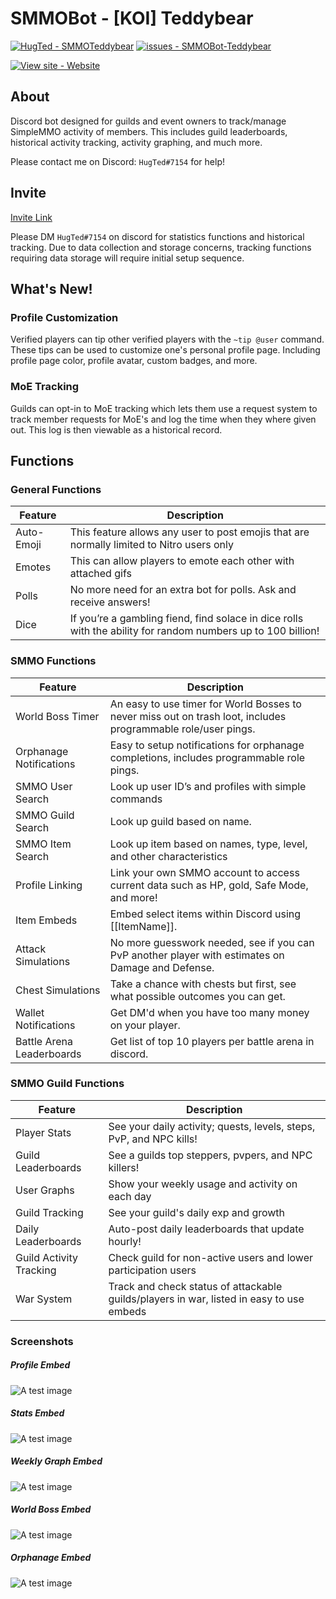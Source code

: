 # SMMOBot - [KOI] Teddybear
[![HugTed - SMMOTeddybear](https://img.shields.io/static/v1?label=HugTed&message=SMMOTeddybear&color=blue&logo=github)](https://github.com/sguo1123/SMMOBot-Teddybear/)
[![issues - SMMOBot-Teddybear](https://img.shields.io/github/issues/sguo1123/SMMOBot-Teddybear)](https://github.com/sguo1123/SMMOBot-Teddybear/issues)

[![View site - Website](https://img.shields.io/badge/View_site-GH_Pages-2ea44f?style=for-the-badge)](https://simplemmo.me/)

## About
Discord bot designed for guilds and event owners to track/manage SimpleMMO activity of members. This includes guild leaderboards, historical activity tracking, activity graphing, and much more.

Please contact me on Discord: `HugTed#7154` for help!

## Invite
[Invite Link](https://gluebear.xyz/invite)

Please DM `HugTed#7154` on discord for statistics functions and historical tracking. Due to data collection and storage concerns, tracking functions requiring data storage will require initial setup sequence.

## What's New!
### Profile Customization
Verified players can tip other verified players with the `~tip @user` command. These tips can be used to customize one's personal profile page. Including profile page color, profile avatar, custom badges, and more.

### MoE Tracking
Guilds can opt-in to MoE tracking which lets them use a request system to track member requests for MoE's and log the time when they where given out. This log is then viewable as a historical record.

## Functions
### General Functions
| **Feature** | **Description** |
|--|--|
| Auto-Emoji | This feature allows any user to post emojis that are normally limited to Nitro users only |
| Emotes | This can allow players to emote each other with attached gifs |
| Polls | No more need for an extra bot for polls. Ask and receive answers! |
| Dice | If you’re a gambling fiend, find solace in dice rolls with the ability for random numbers up to 100 billion! |

### SMMO Functions
| **Feature** | **Description** |
|--|--|
| World Boss Timer | An easy to use timer for World Bosses to never miss out on trash loot, includes programmable role/user pings. |
| Orphanage Notifications | Easy to setup notifications for orphanage completions, includes programmable role pings. |
| SMMO User Search | Look up user ID’s and profiles with simple commands |
| SMMO Guild Search | Look up guild based on name. |
| SMMO Item Search | Look up item based on names, type, level, and other characteristics |
| Profile Linking | Link your own SMMO account to access current data such as HP, gold, Safe Mode, and more! |
| Item Embeds | Embed select items within Discord using [[ItemName]]. |
| Attack Simulations | No more guesswork needed, see if you can PvP another player with estimates on Damage and Defense. |
| Chest Simulations | Take a chance with chests but first, see what possible outcomes you can get. |
| Wallet Notifications | Get DM'd when you have too many money on your player. |
| Battle Arena Leaderboards | Get list of top 10 players per battle arena in discord. |

### SMMO Guild Functions
| **Feature** | **Description** |
|--|--|
| Player Stats | See your daily activity; quests, levels, steps, PvP, and NPC kills! |
| Guild Leaderboards | See a guilds top steppers, pvpers, and NPC killers! |
| User Graphs | Show your weekly usage and activity on each day |
| Guild Tracking | See your guild's daily exp and growth |
| Daily Leaderboards | Auto-post daily leaderboards that update hourly! |
| Guild Activity Tracking | Check guild for non-active users and lower participation users |
| War System | Track and check status of attackable guilds/players in war, listed in easy to use embeds |

### Screenshots
##### Profile Embed
![A test image](https://gluebear.xyz/images/Teddybear6.png)

##### Stats Embed
![A test image](https://gluebear.xyz/images/Teddybear2.png)

##### Weekly Graph Embed
![A test image](https://gluebear.xyz/images/Teddybear3.png)

##### World Boss Embed
![A test image](https://gluebear.xyz/images/Teddybear4.png)

##### Orphanage Embed
![A test image](https://gluebear.xyz/images/Teddybear5.png)
